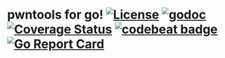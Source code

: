 # pwntools for go! [![License](https://img.shields.io/badge/license-Apache%202.0-blue.svg)](https://github.com/gopwn/pwn/blob/master/LICENSE) [![godoc](https://img.shields.io/badge/go-documentation-blue.svg)](https://godoc.org/github.com/gopwn/pwn) [![Coverage Status](https://coveralls.io/repos/github/gopwn/pwn/badge.svg?branch=master)](https://coveralls.io/github/gopwn/pwn?branch=master) [![codebeat badge](https://codebeat.co/badges/7ef052e3-35ff-4cab-88f9-e13393c8ab35)](https://codebeat.co/projects/github-com-gopwn-pwn) [![Go Report Card](https://goreportcard.com/badge/github.com/gopwn/pwn)](https://goreportcard.com/report/github.com/gopwn/pwn)
